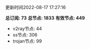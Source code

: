 更新时间2022-08-17 17:27:16

**总订阅: 73**
**总节点: 1833**
**有效节点: 449**
- v2ray节点: 44
- ss节点: 306
- trojan节点: 99
